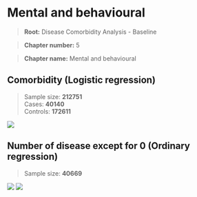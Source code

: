 # Mental and behavioural

> **Root:** Disease Comorbidity Analysis - Baseline

> **Chapter number:** 5  

> **Chapter name:** Mental and behavioural  

## Comorbidity (Logistic regression)
> Sample size: **212751**  
> Cases: **40140**  
> Controls: **172611**
<img src="/Chapter/Figures/Incidence/LG/Chapter_5.png"/>
<CsvTable src="/public/Chapter/Data/Incidence/LG/LG_Chapter_5.csv" label="🔍 View full results" />

## Number of disease except for 0 (Ordinary regression)
> Sample size: **40669**
<img src="/Chapter/Figures/Incidence/Histogram/Chapter_5_in.png"/>
<CsvTable src="/public/Chapter/Data/Incidence/Histogram/Chapter_5_in.csv" label="🔍 View full results" />

<img src="/Chapter/Figures/Incidence/ORD/Chapter_5.png"/>
<CsvTable src="/public/Chapter/Data/Incidence/ORD/ORD_Chapter_5.csv" label="🔍 View full results" />
